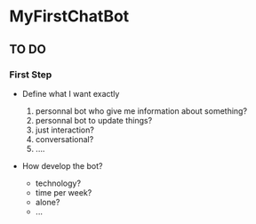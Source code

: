 # MyFirstChatBot

## TO DO

### First Step
- Define what I want exactly
  1) personnal bot who give me information about something?
  2) personnal bot to update things?
  3) just interaction?
  4) conversational?
  5) ....

- How develop the bot?
  * technology?
  * time per week?
  * alone?
  * ...


